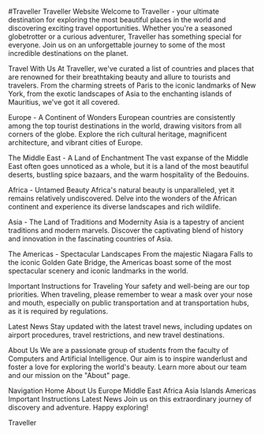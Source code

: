 #Traveller
Traveller Website
Welcome to Traveller - your ultimate destination for exploring the most beautiful places in the world and discovering exciting travel opportunities. Whether you're a seasoned globetrotter or a curious adventurer, Traveller has something special for everyone. Join us on an unforgettable journey to some of the most incredible destinations on the planet.

Travel With Us
At Traveller, we've curated a list of countries and places that are renowned for their breathtaking beauty and allure to tourists and travelers. From the charming streets of Paris to the iconic landmarks of New York, from the exotic landscapes of Asia to the enchanting islands of Mauritius, we've got it all covered.

Europe - A Continent of Wonders
European countries are consistently among the top tourist destinations in the world, drawing visitors from all corners of the globe. Explore the rich cultural heritage, magnificent architecture, and vibrant cities of Europe.

The Middle East - A Land of Enchantment
The vast expanse of the Middle East often goes unnoticed as a whole, but it is a land of the most beautiful deserts, bustling spice bazaars, and the warm hospitality of the Bedouins.

Africa - Untamed Beauty
Africa's natural beauty is unparalleled, yet it remains relatively undiscovered. Delve into the wonders of the African continent and experience its diverse landscapes and rich wildlife.

Asia - The Land of Traditions and Modernity
Asia is a tapestry of ancient traditions and modern marvels. Discover the captivating blend of history and innovation in the fascinating countries of Asia.

The Americas - Spectacular Landscapes
From the majestic Niagara Falls to the iconic Golden Gate Bridge, the Americas boast some of the most spectacular scenery and iconic landmarks in the world.

Important Instructions for Traveling
Your safety and well-being are our top priorities. When traveling, please remember to wear a mask over your nose and mouth, especially on public transportation and at transportation hubs, as it is required by regulations.

Latest News
Stay updated with the latest travel news, including updates on airport procedures, travel restrictions, and new travel destinations.

About Us
We are a passionate group of students from the faculty of Computers and Artificial Intelligence. Our aim is to inspire wanderlust and foster a love for exploring the world's beauty. Learn more about our team and our mission on the "About" page.

Navigation
Home
About Us
Europe
Middle East
Africa
Asia
Islands
Americas
Important Instructions
Latest News
Join us on this extraordinary journey of discovery and adventure. Happy exploring!

Traveller
